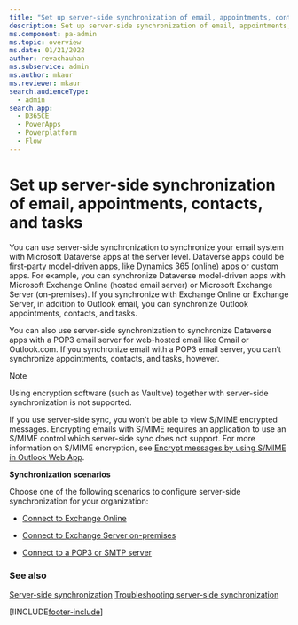```yaml
---
title: "Set up server-side synchronization of email, appointments, contacts, and tasks  | MicrosoftDocs"
description: Set up server-side synchronization of email, appointments, contacts, and tasks
ms.component: pa-admin
ms.topic: overview
ms.date: 01/21/2022
author: revachauhan
ms.subservice: admin
ms.author: mkaur
ms.reviewer: mkaur
search.audienceType: 
  - admin
search.app:
  - D365CE
  - PowerApps
  - Powerplatform
  - Flow
---
```

# Set up server-side synchronization of email, appointments, contacts, and tasks

You can use server-side synchronization to synchronize your email system with Microsoft Dataverse apps at the server level. Dataverse apps could be first-party model-driven apps, like Dynamics 365 (online) apps or custom apps. For example, you can synchronize Dataverse model-driven apps with Microsoft Exchange Online (hosted email server) or Microsoft Exchange Server (on-premises). If you synchronize with Exchange Online or Exchange Server, in addition to Outlook email, you can synchronize Outlook appointments, contacts, and tasks.
  
You can also use server-side synchronization to synchronize Dataverse apps with a POP3 email server for web-hosted email like Gmail or Outlook.com. If you synchronize email with a POP3 email server, you can’t synchronize appointments, contacts, and tasks, however.
  
> [!NOTE]
> Using encryption software (such as Vaultive) together with server-side synchronization is not supported.
> 
> If you use server-side sync, you won't be able to view S/MIME encrypted messages. Encrypting emails with S/MIME requires an application to use an S/MIME control which server-side sync does not support. For more information on S/MIME encryption, see [Encrypt messages by using S/MIME in Outlook Web App](https://support.office.com/article/Encrypt-messages-by-using-S-MIME-in-Outlook-Web-App-2E57E4BD-4CC2-4531-9A39-426E7C873E26). 
  
 **Synchronization scenarios**  
  
Choose one of the following scenarios to configure server-side synchronization for your organization:
  
- [Connect to Exchange Online](connect-exchange-online.md)  
  
- [Connect to Exchange Server on-premises](connect-exchange-server-on-premises.md)  
  
- [Connect to a POP3 or SMTP server](../admin/connect-to-pop3-or-smtp-servers.md)

### See also  
[Server-side synchronization](../admin/server-side-synchronization.md) 
[Troubleshooting server-side synchronization](../admin/troubleshooting-monitoring-server-side-synchronization.md)   


[!INCLUDE[footer-include](../includes/footer-banner.md)]
